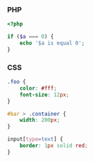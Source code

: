 <!--- @breadcrumb: Examples;examples/code.md -->

### PHP

~~~php
<?php

if ($a === 0) {
    echo '$a is equal 0';
}
~~~

### CSS

~~~css
.foo {
    color: #fff;
    font-size: 12px;
}

#bar > .container {
    width: 200px;
}

input[type=text] {
    border: 1px solid red;
}
~~~